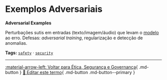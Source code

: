 # Exemplos Adversariais

**Adversarial Examples**

Perturbações sutis em entradas (texto/imagem/áudio) que levam o [modelo](../conceitos-fundamentais/modelo.md) ao erro. Defesas: *adversarial training*, regularização e detecção de anomalias.


**Tags:** [`safety`](../tags.md#safety) · [`security`](../tags.md#security)

---

[:material-arrow-left: Voltar para Ética, Segurança e Governança](index.md){ .md-button }
[📝 Editar este termo](https://github.com/seu-usuario/glossario-ia/edit/main/glossario.yaml){ .md-button .md-button--primary }
